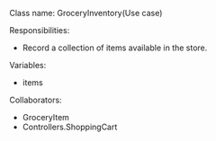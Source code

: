 Class name: GroceryInventory(Use case)

Responsibilities:
* Record a collection of items available in the store.

Variables:
* items

Collaborators:
* GroceryItem
* Controllers.ShoppingCart
